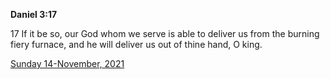**Daniel 3:17**

17 If it be so, our God whom we serve is able to deliver us from the burning fiery furnace, and he will deliver us out of thine hand, O king.

[Sunday 14-November, 2021](https://t.me/s/daily_scripture)
